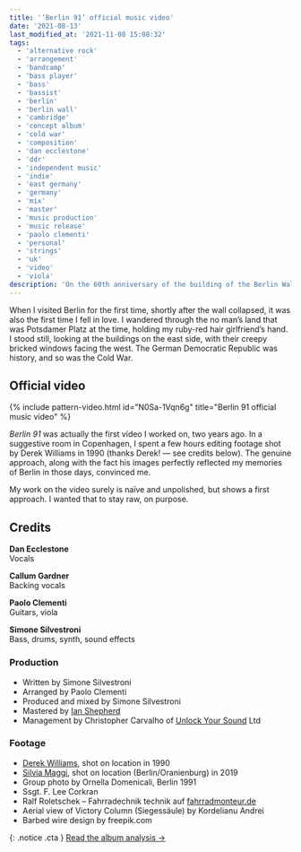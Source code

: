 ```yaml
---
title: '‘Berlin 91’ official music video'
date: '2021-08-13'
last_modified_at: '2021-11-08 15:08:32'
tags:
  - 'alternative rock'
  - 'arrangement'
  - 'bandcamp'
  - 'bass player'
  - 'bass'
  - 'bassist'
  - 'berlin'
  - 'berlin wall'
  - 'cambridge'
  - 'concept album'
  - 'cold war'
  - 'composition'
  - 'dan ecclestone'
  - 'ddr'
  - 'independent music'
  - 'indie'
  - 'east germany'
  - 'germany'
  - 'mix'
  - 'master'
  - 'music production'
  - 'music release'
  - 'paolo clementi'
  - 'personal'
  - 'strings'
  - 'uk'
  - 'video'
  - 'viola'
description: 'On the 60th anniversary of the building of the Berlin Wall, I’ve decided to release the last video from the album ‘After 1989’.'
---
```

When I visited Berlin for the first time, shortly after the wall collapsed, it was also the first time I fell in love. I wandered through the no man’s land that was Potsdamer Platz at the time, holding my ruby-red hair girlfriend’s hand. I stood still, looking at the buildings on the east side, with their creepy bricked windows facing the west. The German Democratic Republic was history, and so was the Cold War.

## Official video

{% include pattern-video.html id="N0Sa-1Vqn6g" title="Berlin 91 official music video" %}

_Berlin 91_ was actually the first video I worked on, two years ago. In a suggestive room in Copenhagen, I spent a few hours editing footage shot by Derek Williams in 1990 (thanks Derek! — see credits below). The genuine approach, along with the fact his images perfectly reflected my memories of Berlin in those days, convinced me.

My work on the video surely is naïve and unpolished, but shows a first approach. I wanted that to stay raw, on purpose.

## Credits

**Dan Ecclestone**<br>
Vocals

**Callum Gardner**<br>
Backing vocals

**Paolo Clementi**<br>
Guitars, viola

**Simone Silvestroni**<br>
Bass, drums, synth, sound effects

### Production

- Written by Simone Silvestroni
- Arranged by Paolo Clementi
- Produced and mixed by Simone Silvestroni
- Mastered by [Ian Shepherd](https://en.wikipedia.org/wiki/Ian_Shepherd)
- Management by Christopher Carvalho of [Unlock Your Sound](https://unlockyoursound.com/) Ltd

### Footage

- [Derek Williams](https://www.nr23.net/), shot on location in 1990
- [Silvia Maggi](https://silviamaggidesign.com/), shot on location (Berlin/Oranienburg) in 2019
- Group photo by Ornella Domenicali, Berlin 1991
- Ssgt. F. Lee Corkran
- Ralf Roletschek – Fahrradechnik technik auf [fahrradmonteur.de](https://www.fahrradmonteur.de/Fahrradtechnik_und_Fotografie)
- Aerial view of Victory Column (Siegessäule) by Kordelianu Andrei
- Barbed wire design by freepik.com

{: .notice .cta }
[Read the album analysis&nbsp;→](/work/music/after-1989/)